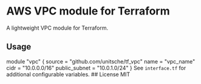 # AWS VPC module for Terraform
   A lightweight VPC module for Terraform.
## Usage
   module "vpc" {
     source = "github.com/unitsche/tf_vpc"
     name   = "vpc_name"
     cidr   = "10.0.0.0/16"
     public_subnet = "10.0.1.0/24"
}
See `interface.tf` for additional configurable variables. ## License
MIT
